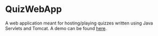 # QuizWebApp

A web application meant for hosting/playing quizzes written using Java Servlets and Tomcat. A demo can be found [here](https://drive.google.com/file/d/1HD0XubuPpg_Q3y5F9K89CsjjxwpJsQWc/view?usp=sharing).
